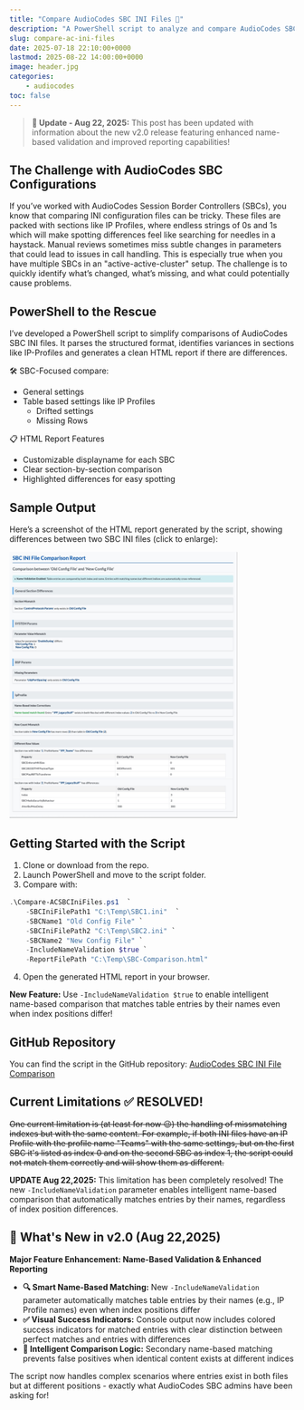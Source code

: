 ```yaml
---
title: "Compare AudioCodes SBC INI Files 🔎"
description: "A PowerShell script to analyze and compare AudioCodes SBC INI configuration files"
slug: compare-ac-ini-files
date: 2025-07-18 22:10:00+0000
lastmod: 2025-08-22 14:00:00+0000
image: header.jpg
categories:
    - audiocodes
toc: false
---
```


> **📢 Update - Aug 22, 2025:** This post has been updated with information about the new v2.0 release featuring enhanced name-based validation and improved reporting capabilities!

## The Challenge with AudioCodes SBC Configurations
If you’ve worked with AudioCodes Session Border Controllers (SBCs), you know that comparing INI configuration files can be tricky. These files are packed with sections like IP Profiles, where endless strings of 0s and 1s which will make spotting differences feel like searching for needles in a haystack. Manual reviews sometimes miss subtle changes in parameters that could lead to issues in call handling.
This is especially true when you have multiple SBCs in an "active-active-cluster" setup. The challenge is to quickly identify what’s changed, what’s missing, and what could potentially cause problems.

## PowerShell to the Rescue
I’ve developed a PowerShell script to simplify comparisons of AudioCodes SBC INI files. It parses the structured format, identifies variances in sections like IP-Profiles and generates a clean HTML report if there are differences.

🛠️ SBC-Focused compare:
* General settings
* Table based settings like IP Profiles
    * Drifted settings
    * Missing Rows

📋 HTML Report Features
* Customizable displayname for each SBC
* Clear section-by-section comparison
* Highlighted differences for easy spotting

## Sample Output
Here’s a screenshot of the HTML report generated by the script, showing differences between two SBC INI files (click to enlarge):

<a href="sample-report.jpg" target="_blank"><img src="sample-report.jpg" width="80%" alt="Sample Output Screenshot"></a>

## Getting Started with the Script
1. Clone or download from the repo.
2. Launch PowerShell and move to the script folder.
3. Compare with:

```powershell
.\Compare-ACSBCIniFiles.ps1  `
    -SBCIniFilePath1 "C:\Temp\SBC1.ini"  `
    -SBCName1 "Old Config File" `
    -SBCIniFilePath2 "C:\Temp\SBC2.ini" `
    -SBCName2 "New Config File" `
    -IncludeNameValidation $true `
    -ReportFilePath "C:\Temp\SBC-Comparison.html"
```

4. Open the generated HTML report in your browser.

**New Feature:** Use `-IncludeNameValidation $true` to enable intelligent name-based comparison that matches table entries by their names even when index positions differ!

## GitHub Repository
You can find the script in the GitHub repository: [AudioCodes SBC INI File Comparison](https://github.com/t-nebel/compare-ac-ini-files)

## Current Limitations ✅ **RESOLVED!**
~~One current limitation is (at least for now 😉) the handling of missmatching indexes but with the same content. For example, if both INI files have an IP Profile with the profile name "Teams" with the same settings, but on the first SBC it's listed as index 0 and on the second SBC as index 1, the script could not match them correctly and will show them as different.~~ 

**UPDATE Aug 22,2025:** This limitation has been completely resolved! The new `-IncludeNameValidation` parameter enables intelligent name-based comparison that automatically matches entries by their names, regardless of index position differences.

## 🎉 What's New in v2.0 (Aug 22,2025)

**Major Feature Enhancement: Name-Based Validation & Enhanced Reporting**

- **🔍 Smart Name-Based Matching:** New `-IncludeNameValidation` parameter automatically matches table entries by their names (e.g., IP Profile names) even when index positions differ
- **✅ Visual Success Indicators:** Console output now includes colored success indicators for matched entries with clear distinction between perfect matches and entries with differences  
- **🧠 Intelligent Comparison Logic:** Secondary name-based matching prevents false positives when identical content exists at different indices

The script now handles complex scenarios where entries exist in both files but at different positions - exactly what AudioCodes SBC admins have been asking for!